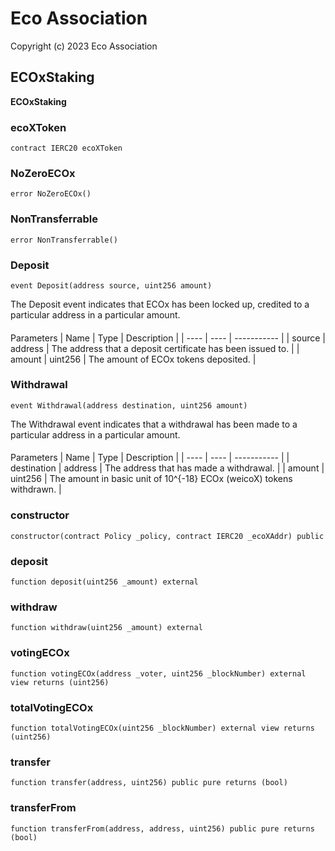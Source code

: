 # Eco Association

Copyright (c) 2023 Eco Association

## ECOxStaking

**ECOxStaking**

### ecoXToken

  ```solidity
  contract IERC20 ecoXToken
  ```

### NoZeroECOx

  ```solidity
  error NoZeroECOx()
  ```

### NonTransferrable

  ```solidity
  error NonTransferrable()
  ```

### Deposit

  ```solidity
  event Deposit(address source, uint256 amount)
  ```

The Deposit event indicates that ECOx has been locked up, credited
to a particular address in a particular amount.

  ####
  Parameters | Name | Type | Description | | ---- | ---- | ----------- |
    |
    source
    |
    address
    |
    The address that a deposit certificate has been issued to.
    |
    |
    amount
    |
    uint256
    |
    The amount of ECOx tokens deposited.
    |

### Withdrawal

  ```solidity
  event Withdrawal(address destination, uint256 amount)
  ```

The Withdrawal event indicates that a withdrawal has been made to a particular
address in a particular amount.

  ####
  Parameters | Name | Type | Description | | ---- | ---- | ----------- |
    |
    destination
    |
    address
    |
    The address that has made a withdrawal.
    |
    |
    amount
    |
    uint256
    |
    The amount in basic unit of 10^{-18} ECOx (weicoX) tokens withdrawn.
    |

### constructor

  ```solidity
  constructor(contract Policy _policy, contract IERC20 _ecoXAddr) public
  ```

### deposit

  ```solidity
  function deposit(uint256 _amount) external
  ```

### withdraw

  ```solidity
  function withdraw(uint256 _amount) external
  ```

### votingECOx

  ```solidity
  function votingECOx(address _voter, uint256 _blockNumber) external view returns (uint256)
  ```

### totalVotingECOx

  ```solidity
  function totalVotingECOx(uint256 _blockNumber) external view returns (uint256)
  ```

### transfer

  ```solidity
  function transfer(address, uint256) public pure returns (bool)
  ```

### transferFrom

  ```solidity
  function transferFrom(address, address, uint256) public pure returns (bool)
  ```

